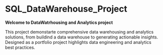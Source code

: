 # SQL_DataWarehouse_Project

**Welcome to DataWatrhousing and Analytics project** 

This project demonstarte comprehensive data warehousing and analytics solutions, from buildind a data warehouse to generating actionable insights. Designed as a portfolio project highlights data engineering and analytics best practices.
